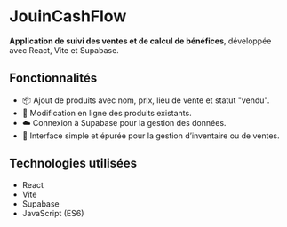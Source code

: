 # JouinCashFlow

**Application de suivi des ventes et de calcul de bénéfices**, développée avec React, Vite et Supabase.

## Fonctionnalités

- 📦 Ajout de produits avec nom, prix, lieu de vente et statut "vendu".
- 📝 Modification en ligne des produits existants.
- ☁️ Connexion à Supabase pour la gestion des données.
- 🎯 Interface simple et épurée pour la gestion d’inventaire ou de ventes.

## Technologies utilisées

- React
- Vite
- Supabase
- JavaScript (ES6)